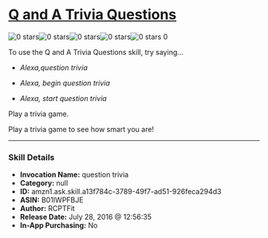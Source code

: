 # [Q and A Trivia Questions](http://alexa.amazon.com/#skills/amzn1.ask.skill.a13f784c-3789-49f7-ad51-926feca294d3)
![0 stars](../../images/ic_star_border_black_18dp_1x.png)![0 stars](../../images/ic_star_border_black_18dp_1x.png)![0 stars](../../images/ic_star_border_black_18dp_1x.png)![0 stars](../../images/ic_star_border_black_18dp_1x.png)![0 stars](../../images/ic_star_border_black_18dp_1x.png) 0

To use the Q and A Trivia Questions skill, try saying...

* *Alexa,question trivia*

* *Alexa, begin question trivia*

* *Alexa, start question trivia*

Play a trivia game.

Play a trivia game to see how smart you are!

***

### Skill Details

* **Invocation Name:** question trivia
* **Category:** null
* **ID:** amzn1.ask.skill.a13f784c-3789-49f7-ad51-926feca294d3
* **ASIN:** B01IWPFBJE
* **Author:** RCPTFit
* **Release Date:** July 28, 2016 @ 12:56:35
* **In-App Purchasing:** No
